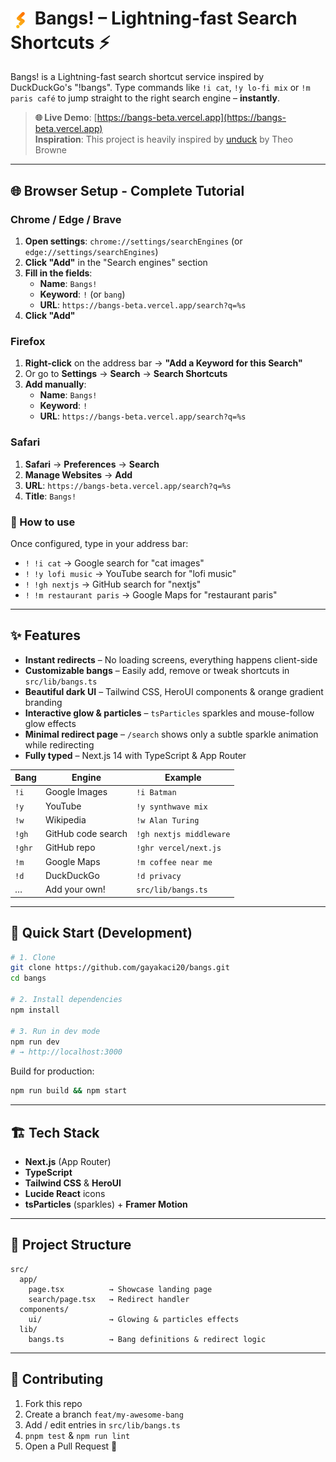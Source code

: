 # <img src="public/favicon.png" width="32" height="32" style="vertical-align:middle"> Bangs! – Lightning-fast Search Shortcuts ⚡️

Bangs! is a Lightning-fast search shortcut service inspired by DuckDuckGo's "!bangs".
Type commands like `!i cat`, `!y lo-fi mix` or `!m paris café` to jump straight to the right search engine – **instantly**.

> **🌐 Live Demo**: [https://bangs-beta.vercel.app](https://bangs-beta.vercel.app)  
> **Inspiration**: This project is heavily inspired by [unduck](https://github.com/t3dotgg/unduck) by Theo Browne

---

## 🌐 Browser Setup - Complete Tutorial

### Chrome / Edge / Brave

1. **Open settings**: `chrome://settings/searchEngines` (or `edge://settings/searchEngines`)
2. **Click "Add"** in the "Search engines" section
3. **Fill in the fields**:
   - **Name**: `Bangs!`
   - **Keyword**: `!` (or `bang`)
   - **URL**: `https://bangs-beta.vercel.app/search?q=%s`
4. **Click "Add"**

### Firefox

1. **Right-click** on the address bar → **"Add a Keyword for this Search"**
2. Or go to **Settings** → **Search** → **Search Shortcuts**
3. **Add manually**:
   - **Name**: `Bangs!`
   - **Keyword**: `!`
   - **URL**: `https://bangs-beta.vercel.app/search?q=%s`

### Safari

1. **Safari** → **Preferences** → **Search**
2. **Manage Websites** → **Add**
3. **URL**: `https://bangs-beta.vercel.app/search?q=%s`
4. **Title**: `Bangs!`

### 🎯 How to use

Once configured, type in your address bar:
- `! !i cat` → Google search for "cat images"
- `! !y lofi music` → YouTube search for "lofi music" 
- `! !gh nextjs` → GitHub search for "nextjs"
- `! !m restaurant paris` → Google Maps for "restaurant paris"

---

## ✨ Features

- **Instant redirects** – No loading screens, everything happens client-side
- **Customizable bangs** – Easily add, remove or tweak shortcuts in `src/lib/bangs.ts`
- **Beautiful dark UI** – Tailwind CSS, HeroUI components & orange gradient branding
- **Interactive glow & particles** – `tsParticles` sparkles and mouse-follow glow effects
- **Minimal redirect page** – `/search` shows only a subtle sparkle animation while redirecting
- **Fully typed** – Next.js 14 with TypeScript & App Router

| Bang | Engine | Example |
|------|--------|---------|
| `!i` | Google Images | `!i Batman` |
| `!y` | YouTube | `!y synthwave mix` |
| `!w` | Wikipedia | `!w Alan Turing` |
| `!gh` | GitHub code search | `!gh nextjs middleware` |
| `!ghr` | GitHub repo | `!ghr vercel/next.js` |
| `!m` | Google Maps | `!m coffee near me` |
| `!d` | DuckDuckGo | `!d privacy` |
| … | Add your own! | `src/lib/bangs.ts` |

---

## 🚀 Quick Start (Development)

```bash
# 1. Clone
git clone https://github.com/gayakaci20/bangs.git
cd bangs

# 2. Install dependencies
npm install

# 3. Run in dev mode
npm run dev
# → http://localhost:3000
```

Build for production:
```bash
npm run build && npm start
```

---

## 🏗️ Tech Stack

- **Next.js** (App Router)
- **TypeScript**
- **Tailwind CSS** & **HeroUI**
- **Lucide React** icons
- **tsParticles** (sparkles) + **Framer Motion**

---

## 📂 Project Structure

```
src/
  app/
    page.tsx          → Showcase landing page
    search/page.tsx   → Redirect handler
  components/
    ui/               → Glowing & particles effects
  lib/
    bangs.ts          → Bang definitions & redirect logic
```

---

## 🤝 Contributing

1. Fork this repo
2. Create a branch `feat/my-awesome-bang`
3. Add / edit entries in `src/lib/bangs.ts`
4. `pnpm test` & `npm run lint`
5. Open a Pull Request 🚀
